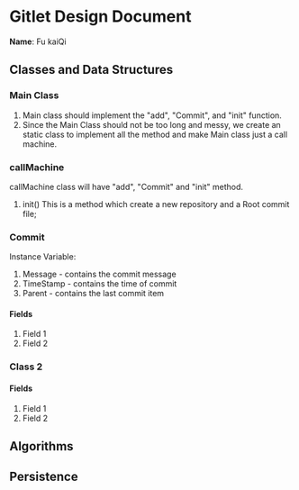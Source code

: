 # Gitlet Design Document

**Name**: Fu kaiQi

## Classes and Data Structures

### Main Class
1. Main class should implement the "add", "Commit", 
and "init" function.
2. Since the Main Class should not be too long and 
messy, we create an static class to implement all 
the method and make Main class just a call machine.

### callMachine
callMachine class will have "add", "Commit" and "init"
method.
1. init() 
This is a method which create a new repository and a 
Root commit file;

### Commit
Instance Variable:
1. Message - contains the commit message
2. TimeStamp - contains the time of commit
3. Parent - contains the last commit item

#### Fields

1. Field 1
2. Field 2


### Class 2

#### Fields

1. Field 1
2. Field 2


## Algorithms

## Persistence

